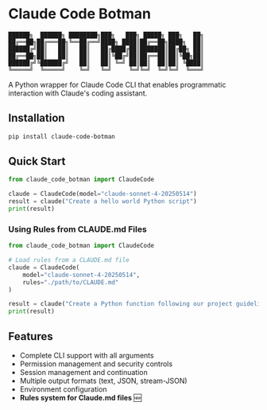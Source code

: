 # Claude Code Botman
```
██████╗  ██████╗ ████████╗███╗   ███╗ █████╗ ███╗   ██╗
██╔══██╗██╔═══██╗╚══██╔══╝████╗ ████║██╔══██╗████╗  ██║
██████╔╝██║   ██║   ██║   ██╔████╔██║███████║██╔██╗ ██║
██╔══██╗██║   ██║   ██║   ██║╚██╔╝██║██╔══██║██║╚██╗██║
██████╔╝╚██████╔╝   ██║   ██║ ╚═╝ ██║██║  ██║██║ ╚████║
╚═════╝  ╚═════╝    ╚═╝   ╚═╝     ╚═╝╚═╝  ╚═╝╚═╝  ╚═══╝
``` 
A Python wrapper for Claude Code CLI that enables programmatic interaction with Claude's coding assistant.

## Installation

```bash
pip install claude-code-botman
```

## Quick Start

```python
from claude_code_botman import ClaudeCode

claude = ClaudeCode(model="claude-sonnet-4-20250514")
result = claude("Create a hello world Python script")
print(result)
```

### Using Rules from CLAUDE.md Files

```python
from claude_code_botman import ClaudeCode

# Load rules from a CLAUDE.md file
claude = ClaudeCode(
    model="claude-sonnet-4-20250514",
    rules="./path/to/CLAUDE.md"
)

result = claude("Create a Python function following our project guidelines")
print(result)
```

## Features

- Complete CLI support with all arguments
- Permission management and security controls
- Session management and continuation
- Multiple output formats (text, JSON, stream-JSON)
- Environment configuration
- **Rules system for Claude.md files** 🆕